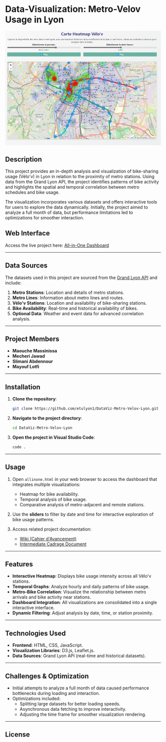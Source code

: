 # **Data-Visualization: Metro-Velov Usage in Lyon**

![Sneak Peek](./teaser.png)

## **Description**
This project provides an in-depth analysis and visualization of bike-sharing usage (Vélo'v) in Lyon in relation to the proximity of metro stations. Using data from the Grand Lyon API, the project identifies patterns of bike activity and highlights the spatial and temporal correlation between metro schedules and bike usage. 

The visualization incorporates various datasets and offers interactive tools for users to explore the data dynamically. Initially, the project aimed to analyze a full month of data, but performance limitations led to optimizations for smoother interaction.

## **Web Interface**
Access the live project here: [All-in-One Dashboard](https://t8trust.github.io/DataViz-Metro-Velov-Lyon/allinone)

---

## **Data Sources**
The datasets used in this project are sourced from the [Grand Lyon API](https://grandlyon.com/api) and include:
1. **Metro Stations**: Location and details of metro stations.
2. **Metro Lines**: Information about metro lines and routes.
3. **Vélo'v Stations**: Location and availability of bike-sharing stations.
4. **Bike Availability**: Real-time and historical availability of bikes.
5. **Optional Data**: Weather and event data for advanced correlation analysis.

---

## **Project Members**
- **Maouche Massinissa**
- **Mecheri Jawad**
- **Slimani Abdennour**
- **Mayouf Lotfi**

---

## **Installation**

1. **Clone the repository**:
    ```bash
    git clone https://github.com/etulyon1/DataViz-Metro-Velov-Lyon.git
    ```

2. **Navigate to the project directory**:
    ```bash
    cd DataViz-Metro-Velov-Lyon
    ```

3. **Open the project in Visual Studio Code**:
    ```bash
    code .
    ```

---

## **Usage**

1. Open `allinone.html` in your web browser to access the dashboard that integrates multiple visualizations:
   - Heatmap for bike availability.
   - Temporal analysis of bike usage.
   - Comparative analysis of metro-adjacent and remote stations.

2. Use the **sliders** to filter by date and time for interactive exploration of bike usage patterns.

3. Access related project documentation:
   - [Wiki (Cahier d'Avancement)](https://github.com/t8trust/DataViz-Metro-Velov-Lyon/wiki)
   - [Intermediate Cadrage Document](https://docs.google.com/document/d/1d1YC1I8Gz816XKVpa9bxABRAt-yk17QlYVmlKCe8Ek0/edit?usp=sharing)

---

## **Features**
- **Interactive Heatmap**: Displays bike usage intensity across all Vélo'v stations.
- **Temporal Graphs**: Analyze hourly and daily patterns of bike usage.
- **Metro-Bike Correlation**: Visualize the relationship between metro arrivals and bike activity near stations.
- **Dashboard Integration**: All visualizations are consolidated into a single interactive interface.
- **Dynamic Filtering**: Adjust analysis by date, time, or station proximity.

---

## **Technologies Used**
- **Frontend**: HTML, CSS, JavaScript.
- **Visualization Libraries**: D3.js, Leaflet.js.
- **Data Sources**: Grand Lyon API (real-time and historical datasets).

---

## **Challenges & Optimization**
- Initial attempts to analyze a full month of data caused performance bottlenecks during loading and interaction.
- Optimizations included:
  - Splitting large datasets for better loading speeds.
  - Asynchronous data fetching to improve interactivity.
  - Adjusting the time frame for smoother visualization rendering.

---

## **License**
